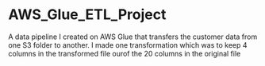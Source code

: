 # AWS_Glue_ETL_Project
A data pipeline I created on AWS Glue that transfers the customer data from one S3 folder to another. I made one transformation which was to keep 4 columns in the transformed file ourof the 20 columns in the original file
